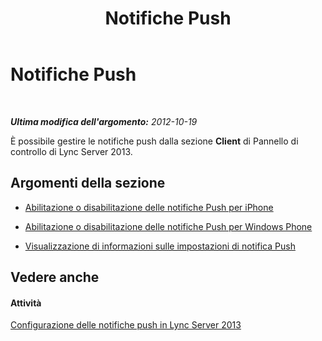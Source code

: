 ﻿---
title: Notifiche Push
TOCTitle: Notifiche Push
ms:assetid: 214d18a5-0ce8-4f07-bc47-c3b6bc894e8b
ms:mtpsurl: https://technet.microsoft.com/it-it/library/JJ687991(v=OCS.15)
ms:contentKeyID: 49887474
ms.date: 08/24/2015
mtps_version: v=OCS.15
ms.translationtype: HT
---

# Notifiche Push

 

_**Ultima modifica dell'argomento:** 2012-10-19_

È possibile gestire le notifiche push dalla sezione **Client** di Pannello di controllo di Lync Server 2013.

## Argomenti della sezione

  - [Abilitazione o disabilitazione delle notifiche Push per iPhone](lync-server-2013-enabling-or-disabling-push-notifications-for-iphones.md)

  - [Abilitazione o disabilitazione delle notifiche Push per Windows Phone](lync-server-2013-enabling-or-disabling-push-notifications-for-windows-phones.md)

  - [Visualizzazione di informazioni sulle impostazioni di notifica Push](lync-server-2013-viewing-information-about-push-notification-settings.md)

## Vedere anche

#### Attività

[Configurazione delle notifiche push in Lync Server 2013](lync-server-2013-configuring-for-push-notifications.md)

